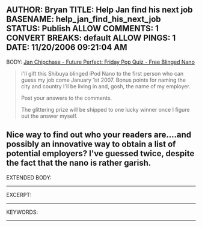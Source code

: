 AUTHOR: Bryan
TITLE: Help Jan find his next job
BASENAME: help_jan_find_his_next_job
STATUS: Publish
ALLOW COMMENTS: 1
CONVERT BREAKS: __default__
ALLOW PINGS: 1
DATE: 11/20/2006 09:21:04 AM
-----
BODY:
<a title="Jan Chipchase - Future Perfect: Friday Pop Quiz - Free Blinged Nano" href="http://www.janchipchase.com/blog/archives/2006/11/friday_pop_quiz.html">Jan Chipchase - Future Perfect: Friday Pop Quiz - Free Blinged Nano</a>

<blockquote>I'll gift this Shibuya blinged iPod Nano to the first person who can guess my job come January 1st 2007. Bonus points for naming the city and country I'll be living in and, gosh, the name of my employer.

Post your answers to the comments.

The glittering prize will be shipped to one lucky winner once I figure out the answer myself.</blockquote>

Nice way to find out who your readers are....and possibly an innovative way to obtain a list of potential employers? I've guessed twice, despite the fact that the nano is rather garish.
-----
EXTENDED BODY:

-----
EXCERPT:

-----
KEYWORDS:

-----


